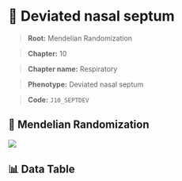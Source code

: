 # 🧪 Deviated nasal septum

> **Root:** Mendelian Randomization

> **Chapter:** 10  

> **Chapter name:** Respiratory

> **Phenotype:** Deviated nasal septum  

> **Code:** `J10_SEPTDEV`

## 🧬 Mendelian Randomization  

<img src="/MR/Figures/Forward/J10_SEPTDEV.png"/>

## 📊 Data Table

<CsvTableMRF src="/MR/Data/Forward/J10_SEPTDEV.csv"/>
